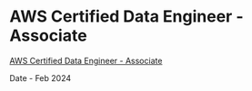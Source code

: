 # AWS Certified Data Engineer - Associate

[AWS Certified Data Engineer - Associate](https://aws.amazon.com/certification/certified-data-engineer-associate/)

Date - Feb 2024
